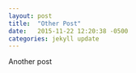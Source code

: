 ```yaml
---
layout: post
title:  "Other Post"
date:   2015-11-22 12:20:38 -0500
categories: jekyll update
---
```

Another post
